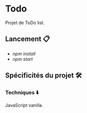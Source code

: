 # Todo

Projet de ToDo list.

## Lancement :clipboard:

* _npm install_
* _npm start_

## Spécificités du projet :hammer_and_wrench:

### Techniques :arrow_down:

JavaScript vanilla.

